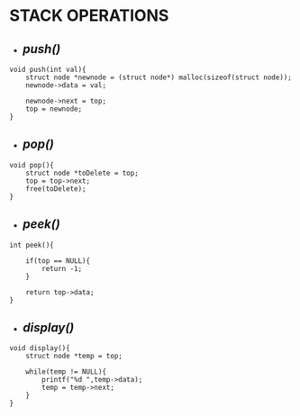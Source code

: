 # STACK OPERATIONS

- ## _push()_

```
void push(int val){
    struct node *newnode = (struct node*) malloc(sizeof(struct node));
    newnode->data = val;

    newnode->next = top;
    top = newnode;
}
```


- ## _pop()_

```
void pop(){
    struct node *toDelete = top;
    top = top->next;
    free(toDelete);
}
```

- ## _peek()_

```
int peek(){

    if(top == NULL){
        return -1;
    }

    return top->data;
}
```

- ## _display()_

```
void display(){
    struct node *temp = top;

    while(temp != NULL){
        printf("%d ",temp->data);
        temp = temp->next;
    }
}
```
